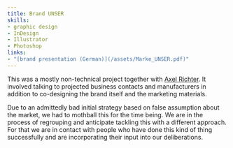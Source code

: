 ```yaml
---
title: Brand UNSER
skills:
- graphic design
- InDesign
- Illustrator
- Photoshop
links:
- "[brand presentation (German)](/assets/Marke_UNSER.pdf)"
---
```


This was a mostly non-technical project together with [Axel Richter](http://axel-richter.eu). It involved talking to projected business contacts and manufacturers in addition to co-designing the brand itself and the marketing materials.

Due to an admittedly bad initial strategy based on false assumption about the market, we had to mothball this for the time being. We are in the process of regrouping and anticipate tackling this with a different approach. For that we are in contact with people who have done this kind of thing successfully and are incorporating their input into our deliberations.
